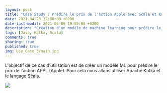```yaml
---
layout: post
title: "Case Study : Prédire le prix de l'action Apple avec Scala et Kafka"
date: 2021-04-28 12:00:00 +0200
date-last-modif: 2021-06-06 19:55:00 +0200
description: "Création d'un modèle de machine learning pour prédire le prix d'une action en Bourse"
tags: [Java, Kafka, Scala]
comments: true
sharing: true
published: true
img: Use_Case_3/main.jpg
---
```


L'objectif de ce cas d'utilisation est de créer un modèle ML pour prédire le prix de l'action APPL (Apple). Pour cela nous allons utiliser Apache Kafka et le langage Scala.

![](https://centreformationaquitaine-fnmns.fr/img/page_en_construction.jpg)